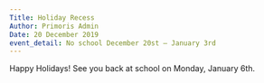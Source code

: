 ```yaml
---
Title: Holiday Recess
Author: Primoris Admin
Date: 20 December 2019
event_detail: No school December 20st — January 3rd
---
```


Happy Holidays! See you back at school on Monday, January 6th.